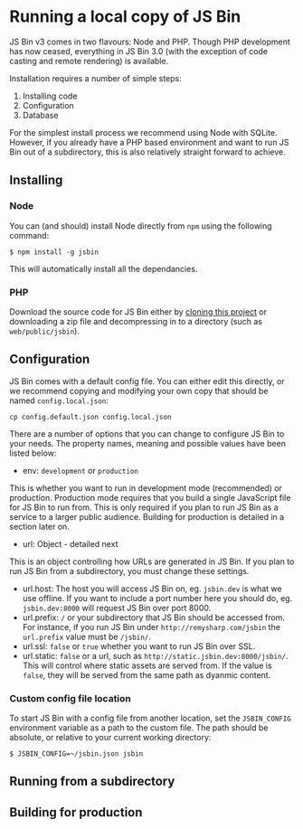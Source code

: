 # Running a local copy of JS Bin

JS Bin v3 comes in two flavours: Node and PHP. Though PHP development has now ceased, everything in JS Bin 3.0 (with the exception of code casting and remote rendering) is available.

Installation requires a number of simple steps:

1. Installing code
2. Configuration
3. Database

For the simplest install process we recommend using Node with SQLite. However, if you already have a PHP based environment and want to run JS Bin out of a subdirectory, this is also relatively straight forward to achieve.

## Installing

### Node

You can (and should) install Node directly from `npm` using the following command:

    $ npm install -g jsbin

This will automatically install all the dependancies.

### PHP

Download the source code for JS Bin either by [cloning this project]() or downloading a zip file and decompressing in to a directory (such as `web/public/jsbin`).

## Configuration

JS Bin comes with a default config file. You can either edit this directly, or we recommend copying and modifying your own copy that should be named `config.local.json`:

    cp config.default.json config.local.json

There are a number of options that you can change to configure JS Bin to your needs. The property names, meaning and possible values have been listed below:

* env: `development` or `production`

This is whether you want to run in development mode (recommended) or production. Production mode requires that you build a single JavaScript file for JS Bin to run from. This is only required if you plan to run JS Bin as a service to a larger public audience. Building for production is detailed in a section later on.

* url: Object - detailed next

This is an object controlling how URLs are generated in JS Bin. If you plan to run JS Bin from a subdirectory, you must change these settings.

* url.host: The host you will access JS Bin on, eg. `jsbin.dev` is what we use offline. If you want to include a port number here you should do, eg. `jsbin.dev:8000` will request JS Bin over port 8000.
* url.prefix: `/` or your subdirectory that JS Bin should be accessed from. For instance, if you run JS Bin under `http://remysharp.com/jsbin` the `url.prefix` value must be `/jsbin/`.
* url.ssl: `false` or `true` whether you want to run JS Bin over SSL.
* url.static: `false` or a url, such as `http://static.jsbin.dev:8000/jsbin/`. This will control where static assets are served from. If the value is `false`, they will be served from the same path as dyanmic content.

### Custom config file location

To start JS Bin with a config file from another location, set the `JSBIN_CONFIG` environment variable as a path to the custom file. The path should be absolute, or relative to your current working directory:

    $ JSBIN_CONFIG=~/jsbin.json jsbin

## Running from a subdirectory

## Building for production








